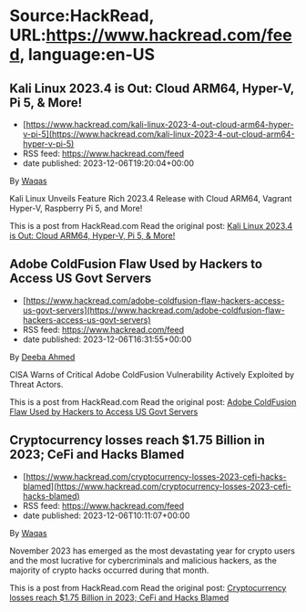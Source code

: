 # Source:HackRead, URL:https://www.hackread.com/feed, language:en-US

## Kali Linux 2023.4 is Out: Cloud ARM64, Hyper-V, Pi 5, & More!
 - [https://www.hackread.com/kali-linux-2023-4-out-cloud-arm64-hyper-v-pi-5](https://www.hackread.com/kali-linux-2023-4-out-cloud-arm64-hyper-v-pi-5)
 - RSS feed: https://www.hackread.com/feed
 - date published: 2023-12-06T19:20:04+00:00

<p>By <a href="https://www.hackread.com/author/hackread/" rel="nofollow">Waqas</a></p>
<p>Kali Linux Unveils Feature Rich 2023.4 Release with Cloud ARM64, Vagrant Hyper-V, Raspberry Pi 5, and More!</p>
<p>This is a post from HackRead.com Read the original post: <a href="https://www.hackread.com/kali-linux-2023-4-out-cloud-arm64-hyper-v-pi-5/" rel="nofollow">Kali Linux 2023.4 is Out: Cloud ARM64, Hyper-V, Pi 5, &#038; More!</a></p>

## Adobe ColdFusion Flaw Used by Hackers to Access US Govt Servers
 - [https://www.hackread.com/adobe-coldfusion-flaw-hackers-access-us-govt-servers](https://www.hackread.com/adobe-coldfusion-flaw-hackers-access-us-govt-servers)
 - RSS feed: https://www.hackread.com/feed
 - date published: 2023-12-06T16:31:55+00:00

<p>By <a href="https://www.hackread.com/author/deeba/" rel="nofollow">Deeba Ahmed</a></p>
<p>CISA Warns of Critical Adobe ColdFusion Vulnerability Actively Exploited by Threat Actors.</p>
<p>This is a post from HackRead.com Read the original post: <a href="https://www.hackread.com/adobe-coldfusion-flaw-hackers-access-us-govt-servers/" rel="nofollow">Adobe ColdFusion Flaw Used by Hackers to Access US Govt Servers</a></p>

## Cryptocurrency losses reach $1.75 Billion in 2023; CeFi and Hacks Blamed
 - [https://www.hackread.com/cryptocurrency-losses-2023-cefi-hacks-blamed](https://www.hackread.com/cryptocurrency-losses-2023-cefi-hacks-blamed)
 - RSS feed: https://www.hackread.com/feed
 - date published: 2023-12-06T10:11:07+00:00

<p>By <a href="https://www.hackread.com/author/hackread/" rel="nofollow">Waqas</a></p>
<p>November 2023 has emerged as the most devastating year for crypto users and the most lucrative for cybercriminals and malicious hackers, as the majority of crypto hacks occurred during that month.</p>
<p>This is a post from HackRead.com Read the original post: <a href="https://www.hackread.com/cryptocurrency-losses-2023-cefi-hacks-blamed/" rel="nofollow">Cryptocurrency losses reach $1.75 Billion in 2023; CeFi and Hacks Blamed</a></p>

